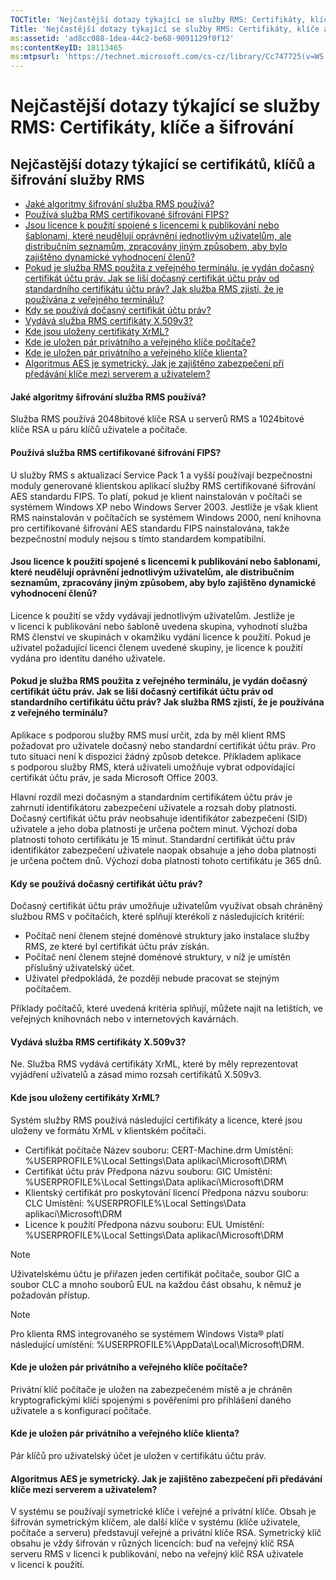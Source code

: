 ```yaml
---
TOCTitle: 'Nejčastější dotazy týkající se služby RMS: Certifikáty, klíče a šifrování'
Title: 'Nejčastější dotazy týkající se služby RMS: Certifikáty, klíče a šifrování'
ms:assetid: 'ad8cc088-1dea-44c2-be68-9091129f0f12'
ms:contentKeyID: 18113465
ms:mtpsurl: 'https://technet.microsoft.com/cs-cz/library/Cc747725(v=WS.10)'
---
```


Nejčastější dotazy týkající se služby RMS: Certifikáty, klíče a šifrování
=========================================================================

Nejčastější dotazy týkající se certifikátů, klíčů a šifrování služby RMS
------------------------------------------------------------------------

-   [Jaké algoritmy šifrování služba RMS používá?](#bkmk_10)
-   [Používá služba RMS certifikované šifrování FIPS?](#bkmk_11)
-   [Jsou licence k použití spojené s licencemi k publikování nebo šablonami, které neudělují oprávnění jednotlivým uživatelům, ale distribučním seznamům, zpracovány jiným způsobem, aby bylo zajištěno dynamické vyhodnocení členů?](#bkmk_12)
-   [Pokud je služba RMS použita z veřejného terminálu, je vydán dočasný certifikát účtu práv. Jak se liší dočasný certifikát účtu práv od standardního certifikátu účtu práv? Jak služba RMS zjistí, že je používána z veřejného terminálu?](#bkmk_13)
-   [Kdy se používá dočasný certifikát účtu práv?](#bkmk_14)
-   [Vydává služba RMS certifikáty X.509v3?](#bkmk_15)
-   [Kde jsou uloženy certifikáty XrML?](#bkmk_16)
-   [Kde je uložen pár privátního a veřejného klíče počítače?](#bkmk_17)
-   [Kde je uložen pár privátního a veřejného klíče klienta?](#bkmk_18)
-   [Algoritmus AES je symetrický. Jak je zajištěno zabezpečení při předávání klíče mezi serverem a uživatelem?](#bkmk_19)

<span id="BKMK_10"></span>
#### Jaké algoritmy šifrování služba RMS používá?

Služba RMS používá 2048bitové klíče RSA u serverů RMS a 1024bitové klíče RSA u páru klíčů uživatele a počítače.

<span id="BKMK_11"></span>
#### Používá služba RMS certifikované šifrování FIPS?

U služby RMS s aktualizací Service Pack 1 a vyšší používají bezpečnostní moduly generované klientskou aplikací služby RMS certifikované šifrování AES standardu FIPS. To platí, pokud je klient nainstalován v počítači se systémem Windows XP nebo Windows Server 2003. Jestliže je však klient RMS nainstalován v počítačích se systémem Windows 2000, není knihovna pro certifikované šifrování AES standardu FIPS nainstalována, takže bezpečnostní moduly nejsou s tímto standardem kompatibilní.

<span id="BKMK_12"></span>
#### Jsou licence k použití spojené s licencemi k publikování nebo šablonami, které neudělují oprávnění jednotlivým uživatelům, ale distribučním seznamům, zpracovány jiným způsobem, aby bylo zajištěno dynamické vyhodnocení členů?

Licence k použití se vždy vydávají jednotlivým uživatelům. Jestliže je v licenci k publikování nebo šabloně uvedena skupina, vyhodnotí služba RMS členství ve skupinách v okamžiku vydání licence k použití. Pokud je uživatel požadující licenci členem uvedené skupiny, je licence k použití vydána pro identitu daného uživatele.

<span id="BKMK_13"></span>
#### Pokud je služba RMS použita z veřejného terminálu, je vydán dočasný certifikát účtu práv. Jak se liší dočasný certifikát účtu práv od standardního certifikátu účtu práv? Jak služba RMS zjistí, že je používána z veřejného terminálu?

Aplikace s podporou služby RMS musí určit, zda by měl klient RMS požadovat pro uživatele dočasný nebo standardní certifikát účtu práv. Pro tuto situaci není k dispozici žádný způsob detekce. Příkladem aplikace s podporou služby RMS, která uživateli umožňuje vybrat odpovídající certifikát účtu práv, je sada Microsoft Office 2003.

Hlavní rozdíl mezi dočasným a standardním certifikátem účtu práv je zahrnutí identifikátoru zabezpečení uživatele a rozsah doby platnosti. Dočasný certifikát účtu práv neobsahuje identifikátor zabezpečení (SID) uživatele a jeho doba platnosti je určena počtem minut. Výchozí doba platnosti tohoto certifikátu je 15 minut. Standardní certifikát účtu práv identifikátor zabezpečení uživatele naopak obsahuje a jeho doba platnosti je určena počtem dnů. Výchozí doba platnosti tohoto certifikátu je 365 dnů.

<span id="BKMK_14"></span>
#### Kdy se používá dočasný certifikát účtu práv?

Dočasný certifikát účtu práv umožňuje uživatelům využívat obsah chráněný službou RMS v počítačích, které splňují kterékoli z následujících kritérií:

-   Počítač není členem stejné doménové struktury jako instalace služby RMS, ze které byl certifikát účtu práv získán.
-   Počítač není členem stejné doménové struktury, v níž je umístěn příslušný uživatelský účet.
-   Uživatel předpokládá, že později nebude pracovat se stejným počítačem.

Příklady počítačů, které uvedená kritéria splňují, můžete najít na letištích, ve veřejných knihovnách nebo v internetových kavárnách.

<span id="BKMK_15"></span>
#### Vydává služba RMS certifikáty X.509v3?

Ne. Služba RMS vydává certifikáty XrML, které by měly reprezentovat vyjádření uživatelů a zásad mimo rozsah certifikátů X.509v3.

<span id="BKMK_16"></span>
#### Kde jsou uloženy certifikáty XrML?

Systém služby RMS používá následující certifikáty a licence, které jsou uloženy ve formátu XrML v klientském počítači.

-   Certifikát počítače
    Název souboru: CERT-Machine.drm
    Umístění: %USERPROFILE%\\Local Settings\\Data aplikací\\Microsoft\\DRM\\
-   Certifikát účtu práv
    Předpona názvu souboru: GIC
    Umístění: %USERPROFILE%\\Local Settings\\Data aplikací\\Microsoft\\DRM
-   Klientský certifikát pro poskytování licencí
    Předpona názvu souboru: CLC
    Umístění: %USERPROFILE%\\Local Settings\\Data aplikací\\Microsoft\\DRM
-   Licence k použití
    Předpona názvu souboru: EUL
    Umístění: %USERPROFILE%\\Local Settings\\Data aplikací\\Microsoft\\DRM

> [!NOTE]
> Uživatelskému účtu je přiřazen jeden certifikát počítače, soubor GIC a soubor CLC a mnoho souborů EUL na každou část obsahu, k němuž je požadován přístup. 

> [!NOTE]
> Pro klienta RMS integrovaného se systémem Windows Vista® platí následující umístění: %USERPROFILE%\\AppData\\Local\\Microsoft\\DRM. 

<span id="BKMK_17"></span>
#### Kde je uložen pár privátního a veřejného klíče počítače?

Privátní klíč počítače je uložen na zabezpečeném místě a je chráněn kryptografickými klíči spojenými s pověřeními pro přihlášení daného uživatele a s konfigurací počítače.

<span id="BKMK_18"></span>
#### Kde je uložen pár privátního a veřejného klíče klienta?

Pár klíčů pro uživatelský účet je uložen v certifikátu účtu práv.

<span id="BKMK_19"></span>
#### Algoritmus AES je symetrický. Jak je zajištěno zabezpečení při předávání klíče mezi serverem a uživatelem?

V systému se používají symetrické klíče i veřejné a privátní klíče. Obsah je šifrován symetrickým klíčem, ale další klíče v systému (klíče uživatele, počítače a serveru) představují veřejné a privátní klíče RSA. Symetrický klíč obsahu je vždy šifrován v různých licencích: buď na veřejný klíč RSA serveru RMS v licenci k publikování, nebo na veřejný klíč RSA uživatele v licenci k použití.
